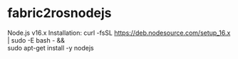 # fabric2rosnodejs

Node.js v16.x Installation:
curl -fsSL https://deb.nodesource.com/setup_16.x | sudo -E bash - &&\
sudo apt-get install -y nodejs
